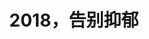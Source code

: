 ---
title: 2018，告别抑郁
tags: [ASD, 孤独症谱系, 自闭症, Aspie, 孤独症]
color: info
description: 抑郁的反面不是快乐，而是活力。新年快乐！希望2018没有抑郁。
external_url: http://mp.weixin.qq.com/s?__biz=MzIyMzgyMjY5NQ==&amp;mid=2247483673&amp;idx=1&amp;sn=d95e671c77908d0ee78a1806facf5fb5&amp;chksm=e8191711df6e9e07067980f341e6b9e5409383cce0435d46c7c67410b1667b91d0f58688254f&amp;scene=27#wechat_redirect
---
